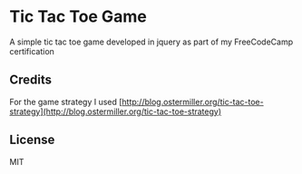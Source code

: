 # Tic Tac Toe Game

A simple tic tac toe game developed in jquery as part of my FreeCodeCamp certification

## Credits

For the game strategy I used [http://blog.ostermiller.org/tic-tac-toe-strategy](http://blog.ostermiller.org/tic-tac-toe-strategy)

## License

MIT 
